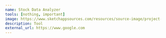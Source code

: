 ```yaml
---
name: Stock Data Analyzer
tools: [nothing, important]
image: https://www.sketchappsources.com/resources/source-image/project-neon-groove-music-ui.png
description: Tool
external_url: https://www.google.com
---
```

